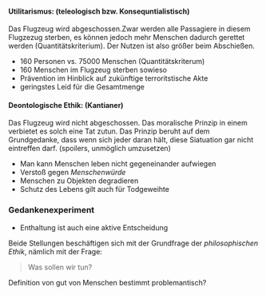 
#### Utilitarismus: (teleologisch bzw. Konsequntialistisch)

Das Flugzeug wird abgeschossen.Zwar werden alle Passagiere in diesem Flugzezug sterben, es können jedoch mehr Menschen dadurch gerettet werden (Quantitätskriterium). Der Nutzen ist also größer beim Abschießen. 

- 160 Personen vs. 75000 Menschen (Quantitätskriterum)
- 160 Menschen im Flugzeug sterben sowieso 
- Prävention im Hinblick auf zukünftige terroritstische Akte
- geringstes Leid für die Gesamtmenge

#### Deontologische Ethik: (Kantianer)

Das Flugzeug wird nicht abgeschossen. Das moralische Prinzip in einem verbietet es solch eine Tat zutun. Das Prinzip beruht auf dem Grundgedanke, dass wenn sich jeder daran hält, diese Siatuation gar nicht eintreffen darf. (spoilers, unmöglich umzusetzen)

- Man kann Menschen leben nicht gegeneinander aufwiegen
- Verstoß gegen *Menschenwürde*
- Menschen zu Objekten degradieren
- Schutz des Lebens gilt auch für Todgeweihte

### Gedankenexperiment

- Enthaltung ist auch eine aktive Entscheidung 

Beide Stellungen beschäftigen sich mit der Grundfrage der *philosophischen Ethik*, nämlich mit der Frage: 
> Was sollen wir tun?


Definition von gut von Menschen bestimmt problemantisch?